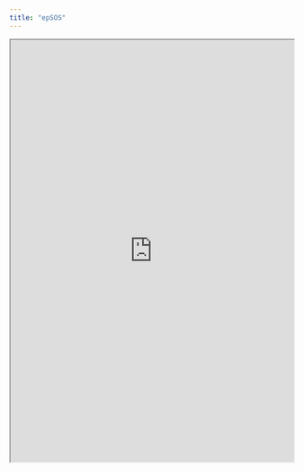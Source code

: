 ```yaml
---
title: "epSOS"
---
```



<iframe height="750" width="100%" src="https://ewelton.github.io/ktest/wiki.html#epSOS"></iframe>
